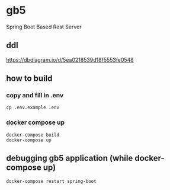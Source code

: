 # gb5
Spring Boot Based Rest Server

## ddl
https://dbdiagram.io/d/5ea0218539d18f5553fe0548

## how to build
### copy and fill in .env
````
cp .env.example .env
````

### docker compose up
````
docker-compose build
docker-compose up
````

## debugging gb5 application (while docker-compose up)
````
docker-compose restart spring-boot
````
